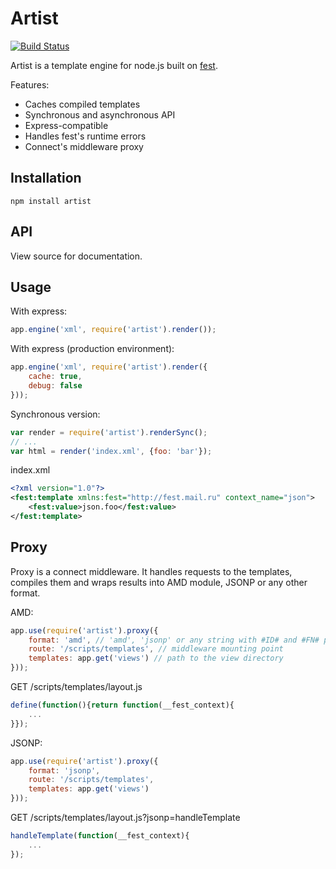 # Artist

[![Build Status](https://secure.travis-ci.org/eprev/artist.png?branch=master)](http://travis-ci.org/eprev/artist)

Artist is a template engine for node.js built on [fest](http://github.com/mailru/fest).

Features:

* Caches compiled templates
* Synchronous and asynchronous API
* Express-compatible
* Handles fest's runtime errors
* Connect's middleware proxy

## Installation

```
npm install artist
```

## API

View source for documentation.

## Usage


With express:
```javascript
app.engine('xml', require('artist').render());
```

With express (production environment):
```javascript
app.engine('xml', require('artist').render({
    cache: true,
    debug: false
}));
```

Synchronous version:
```javascript
var render = require('artist').renderSync();
// ...
var html = render('index.xml', {foo: 'bar'});
```

index.xml
```xml
<?xml version="1.0"?>
<fest:template xmlns:fest="http://fest.mail.ru" context_name="json">
    <fest:value>json.foo</fest:value>
</fest:template>
```

## Proxy

Proxy is a connect middleware. It handles requests to the templates, compiles them and wraps results
into AMD module, JSONP or any other format.

AMD:
```javascript
app.use(require('artist').proxy({
    format: 'amd', // 'amd', 'jsonp' or any string with #ID# and #FN# placeholders
    route: '/scripts/templates', // middleware mounting point
    templates: app.get('views') // path to the view directory
}));
```

GET /scripts/templates/layout.js
```javascript
define(function(){return function(__fest_context){
    ...
}});
```


JSONP:
```javascript
app.use(require('artist').proxy({
    format: 'jsonp',
    route: '/scripts/templates',
    templates: app.get('views')
}));
```

GET /scripts/templates/layout.js?jsonp=handleTemplate
```javascript
handleTemplate(function(__fest_context){
    ...
});
```
